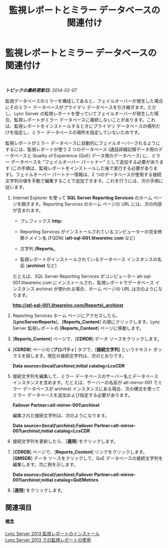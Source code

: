 ﻿---
title: 監視レポートとミラー データベースの関連付け
TOCTitle: 監視レポートとミラー データベースの関連付け
ms:assetid: 42b797c6-8db8-4ad7-886e-8ddf8deb06f9
ms:mtpsurl: https://technet.microsoft.com/ja-jp/library/JJ945624(v=OCS.15)
ms:contentKeyID: 52056585
ms.date: 05/19/2016
mtps_version: v=OCS.15
ms.translationtype: HT
---

# 監視レポートとミラー データベースの関連付け

 

_**トピックの最終更新日:** 2014-02-07_

監視データベースのミラーを構成してあると、フェイルオーバーが発生した場合にそのミラー データベースがプライマリ データベースを引き継ぎます。ただし、Lync Server の監視レポートを使っていてフェイルオーバーが発生した場合、監視レポートがミラー データベースに接続しないことがあります。これは、監視レポートをインストールするときにプライマリ データベースの場所だけを指定し、ミラー データベースの場所を指定していないためです。

監視レポートがミラー データベースに自動的にフェイルオーバーされるようにするには、監視レポートが使う 2 つのデータベース (通話詳細記録データ用のデータベースと Quality of Experience (QoE) データ用のデータベース) に、ミラー データベースを "フェイルオーバー パートナー" として追加する必要があります (この手順は、監視レポートをインストールした後で実行する必要があります)。フェイルオーバー パートナー情報は、2 つのデータベースが使用する接続文字列の値を手動で編集することで追加できます。これを行うには、次の手順に従います。

1.  Internet Explorer を使って **SQL Server Reporting Services** のホーム ページを開きます。Reporting Services のホーム ページの URL には、次の内容が含まれます。
    
      - プレフィックス **http:**
    
      - Reporting Services がインストールされているコンピューターの完全修飾ドメイン名 (FQDN) (**atl-sql-001.litwareinc.com** など)
    
      - 文字列 **/Reports\_**
    
      - 監視レポートがインストールされているデータベース インスタンスの名前 (**archinst** など)
    
    たとえば、SQL Server Reporting Services がコンピューター atl-sql-001.litwareinc.com にインストールされ、監視レポートでデータベース インスタンス archinst が使われる場合、ホーム ページの URL は次のようになります。
    
    **http://atl-sql-001.litwareinc.com/Reports\_archinst**

2.  Reporting Services ホーム ページにアクセスしたら、\[**LyncServerReports**\]、\[**Reports\_Content**\] の順にクリックします。Lync Server 監視レポートの \[**Reports\_Content**\] ページに移動します。

3.  \[**Reports\_Content**\] ページで、\[**CDRDB**\] データ ソースをクリックします。

4.  \[**CDRDB**\] ページの \[**プロパティ**\] タブで、\[**接続文字列**\] というテキスト ボックスを探します。現在の接続文字列は、次のとおりです。
    
    **Data source=(local)\\archinst;initial catalog=LcsCDR**

5.  接続文字列を編集して、ミラー データベースのサーバー名とデータベース インスタンスを含めます。たとえば、サーバーの名前が atl-mirror-001 でミラー データベースが archinst インスタンスにある場合、次の構文を使ってミラー データベースを追加および指定する必要があります。
    
    **Failover Partner=atl-mirror-001\\archinst**
    
    編集された接続文字列は、次のようになります。
    
    **Data source=(local)\\archinst;Failover Partner=atl-mirror-001\\archinst;initial catalog=LcsCDR**

6.  接続文字列を更新したら、\[**適用**\] をクリックします。

7.  \[**CDRDB**\] ページで、\[**Reports\_Content**\] リンクをクリックします。\[**QMSDB**\] データ ソースをクリックして、QoE データベースの接続文字列を編集します。次に例を示します。
    
    **Data source=(local)\\archinst;Failover Partner=atl-mirror-001\\archinst;initial catalog=QoEMetrics**

8.  \[**適用**\] をクリックします。

## 関連項目

#### 概念

[Lync Server 2013 監視レポートのインストール](lync-server-2013-installing-lync-server-2013-monitoring-reports.md)  
[Lync Server 2013 での監視レポートの使用](lync-server-2013-using-monitoring-reports.md)


